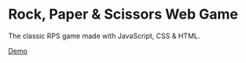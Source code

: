 # Rock, Paper & Scissors Web Game

The classic RPS game made with JavaScript, CSS & HTML.

[Demo](jighdan.github.io/rockpaperscissors)
